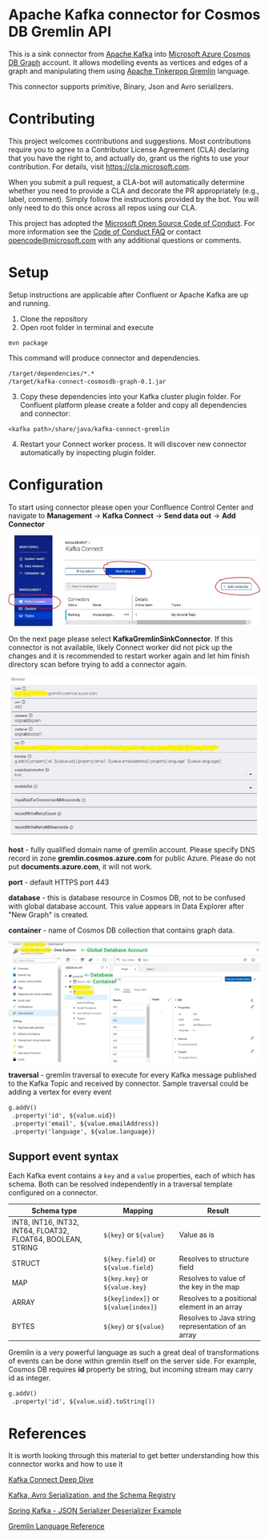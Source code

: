 # Apache Kafka connector for Cosmos DB Gremlin API

This is a sink connector from [Apache Kafka](https://kafka.apache.org/documentation/#connect) into [Microsoft Azure Cosmos DB Graph](https://docs.microsoft.com/en-us/azure/cosmos-db/graph-introduction) account. It allows modelling events as vertices and edges of a graph and manipulating them using [Apache Tinkerpop Gremlin](https://tinkerpop.apache.org/gremlin.html) language.

This connector supports primitive, Binary, Json and Avro serializers.

# Contributing

This project welcomes contributions and suggestions.  Most contributions require you to agree to a
Contributor License Agreement (CLA) declaring that you have the right to, and actually do, grant us
the rights to use your contribution. For details, visit https://cla.microsoft.com.

When you submit a pull request, a CLA-bot will automatically determine whether you need to provide
a CLA and decorate the PR appropriately (e.g., label, comment). Simply follow the instructions
provided by the bot. You will only need to do this once across all repos using our CLA.

This project has adopted the [Microsoft Open Source Code of Conduct](https://opensource.microsoft.com/codeofconduct/).
For more information see the [Code of Conduct FAQ](https://opensource.microsoft.com/codeofconduct/faq/) or
contact [opencode@microsoft.com](mailto:opencode@microsoft.com) with any additional questions or comments.

# Setup
Setup instructions are applicable after Confluent or Apache Kafka are up and running.
1. Clone the repository
2. Open root folder in terminal and execute
```maven
mvn package
```
This command will produce connector and dependencies. 
```
/target/dependencies/*.*
/target/kafka-connect-cosmosdb-graph-0.1.jar
```
3. Copy these dependencies into your Kafka cluster plugin folder. For Confluent platform please create a folder and copy all dependencies and connector:
```
<kafka path>/share/java/kafka-connect-gremlin
```
4. Restart your Connect worker process. It will discover new connector automatically by inspecting plugin folder.

# Configuration
To start using connector please open your Confluence Control Center and navigate to **Management** -> **Kafka Connect** -> **Send data out** -> **Add Connector**

![Confluence Command Center Add Connector](/doc/confluentaddconnector.JPG)

On the next page please select **KafkaGremlinSinkConnector**. If this connector is not available, likely Connect worker did not pick up the changes and it is recommended to restart worker again and let him finish directory scan before trying to add a connector again.

![Cosmos DB Graph Connector Configuration](/doc/gremlinconnectorconfig.jpg)

**host** - fully qualified domain name of gremlin account. Please specify DNS record in zone **gremlin.cosmos.azure.com** for public Azure. Please do not put **documents.azure.com**, it will not work.

**port** - default HTTPS port 443

**database** - this is database resource in Cosmos DB, not to be confused with global database account. This value appears in Data Explorer after "New Graph" is created. 

**container** - name of Cosmos DB collection that contains graph data.

![Cosmos DB Graph Connector Configuration](/doc/azureportaldatabasecontainer.jpg)

**traversal** - gremlin traversal to execute for every Kafka message published to the Kafka Topic and received by connector. Sample traversal could be adding a vertex for every event

```
g.addV()
 .property('id', ${value.uid})
 .property('email', ${value.emailAddress})
 .property('language', ${value.language})
```

## Support event syntax
Each Kafka event contains a `key` and a `value` properties, each of which has schema. Both can be resolved independently in a traversal template configured on a connector.

| Schema type                                                         | Mapping                                 | Result                                             |
| ------------------------------------------------------------------- | --------------------------------------- | -------------------------------------------------- |
| INT8, INT16, INT32, INT64, FLOAT32, FLOAT64, BOOLEAN, STRING        | `${key}` or `${value}`                  | Value as is                                        |
| STRUCT                                                              | `${key.field}` or `${value.field}`      | Resolves to structure field                        |
| MAP                                                                 | `${key.key}` or `${value.key}`          | Resolves to value of the key in the map            |
| ARRAY                                                               | `${key[index]}` or `${value[index]}`    | Resolves to a positional element in an array       |
| BYTES                                                               | `${key}` or `${value}`                  | Resolves to Java string representation of an array |

Gremlin is a very powerful language as such a great deal of transformations of events can be done within gremlin itself on the server side.
For example, Cosmos DB requires **id** property be string, but  incoming stream may carry id as integer.
```
g.addV()
 .property('id', ${value.uid}.toString())
```

# References
It is worth looking through this material to get better understanding how this connector works and how to use it

[Kafka Connect Deep Dive](https://www.confluent.io/blog/kafka-connect-deep-dive-error-handling-dead-letter-queues)

[Kafka, Avro Serialization, and the Schema Registry](https://dzone.com/articles/kafka-avro-serialization-and-the-schema-registry)

[Spring Kafka - JSON Serializer Deserializer Example](https://codenotfound.com/spring-kafka-json-serializer-deserializer-example.html)

[Gremlin Language Reference](http://tinkerpop.apache.org/docs/current/reference/)
